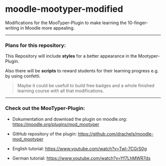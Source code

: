 # moodle-mootyper-modified
Modifications for the MooTyper-Plugin to make learning the 10-finger-writing in Moodle more appealing. 

-------------------

### Plans for this repository:

This Repository will include __styles__ for a better appearance in the Mootyper-Plugin. 

Also there will be __scripts__ to reward students for their learning progress e.g. by using confetti.

> Maybe it could be usefull to build free badges and a whole finished learning course with all that modifications.

-------------------

### Check out the MooTyper-Plugin:

* Dokumentation and download the plugin on moodle.org: https://moodle.org/plugins/mod_mootyper

* GitHub repository of the plugin: https://github.com/drachels/moodle-mod_mootyper

* English tutorial: https://www.youtube.com/watch?v=Twl-7CGrS0g

* German tutorial: https://www.youtube.com/watch?v=Yf7LhMWR7ds
